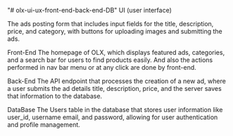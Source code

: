 "# olx-ui-ux-front-end-back-end-DB" 
 UI (user interface)

 The ads posting form that includes input fields for the title, description, price, and
 category, with buttons for uploading images and submitting the ads.

 Front-End 
 The homepage of OLX, which displays featured ads, categories, and a search bar
 for users to find products easily. And also the actions performed in nav bar menu or at any click are done by front-end.

 Back-End
 The API endpoint that processes the creation of a new ad, where a user submits
  the ad details title, description, price, and the server saves that information to the database.

  DataBase 
 The Users table in the database that stores user information like user_id, username
   email, and password, allowing for user authentication and profile management.